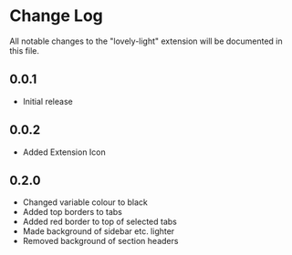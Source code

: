 # Change Log

All notable changes to the "lovely-light" extension will be documented in this file.

## 0.0.1

- Initial release

## 0.0.2

- Added Extension Icon

## 0.2.0

- Changed variable colour to black
- Added top borders to tabs
- Added red border to top of selected tabs
- Made background of sidebar etc. lighter
- Removed background of section headers